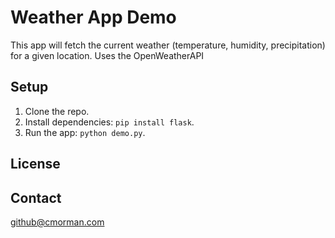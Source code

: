 # Weather App Demo

This app will fetch the current weather (temperature, humidity, precipitation) for a given location.
Uses the OpenWeatherAPI

## Setup
1. Clone the repo.
2. Install dependencies: `pip install flask`.
3. Run the app: `python demo.py`.

## License

## Contact

github@cmorman.com